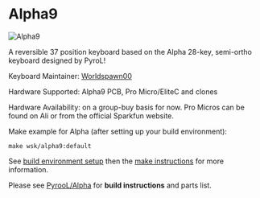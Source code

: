 # Alpha9

![Alpha9](https://i.imgur.com/mLWff9a.png)

A reversible 37 position keyboard based on the Alpha 28-key, semi-ortho keyboard designed by PyroL!

Keyboard Maintainer: [Worldspawn00](https://www.github.com/Worldspawn00)

Hardware Supported: Alpha9 PCB, Pro Micro/EliteC and clones

Hardware Availability: on a group-buy basis for now. Pro Micros can be found on Ali or from the official Sparkfun website.

Make example for Alpha (after setting up your build environment):

    make wsk/alpha9:default

See [build environment setup](https://docs.qmk.fm/install-build-tools) then the [make instructions](https://docs.qmk.fm/faq/build-compile-qmk) for more information.

Please see [PyrooL/Alpha](https://www.github.com/PyrooL/Alpha) for **build instructions** and parts list.
